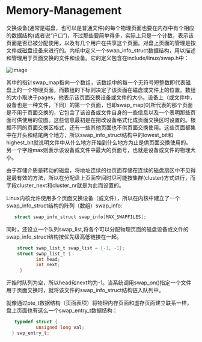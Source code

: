 # Memory-Management

交换设备(通常是磁盘，也可以是普通文件)的每个物理页面也要在内存中有个相应的数据结构(或者说“户口”)，不过那些要简单得多，实际上只是一个计数，表示该页面是否已被分配使用，以及有几个用户在共享这个页面。对盘上页面的管理是按文件或磁盘设备来进行的。内核中定义一个swap_info_struct数据结构，用以描述和管理用于页面交换的文件和设备。它的定义包含在include/linux/swap.h中：

![image](https://github.com/wangdongyu1989/Memory-Management/blob/master/images/%E5%86%85%E5%AD%98%E6%98%A0%E5%B0%8420170410a.jpg)

其中的指针swap_map指向一个数组，该数组中的每一个无符号短整数即代表磁盘上的一个物理页面，而数组的下标则决定了该页面在磁盘或文件上的位置。数组的大小取决于pages，他表示该页面交换设备或文件的大小。设备上（或文件中，设备也是一种文件，下同）的第一个页面，也即swap_map[0]所代表的那个页面是不用于页面交换的，它包含了该设备或文件自身的一些信息以及一个表明那些页面可供使用的位图。这些信息最初是在把改设备格式化成页面交换区时设置的。根据不同的页面交换区格式，还有一些其他页面也不供页面交换使用。这些页面都集中在开头和结尾两个地方，所以swap_info_struct结构中的lowest_bit和highest_bit就说明文件中从什么地方开始到什么地方为止是供页面交换使用的。另一个字段max则表示该设备或文件中最大的页面号，也就是设备或文件的物理大小。

由于存储介质是转动的磁盘，将地址连续的也页面存储在连续的磁盘扇区中不见得是最有效的方法，所以在分配盘上页面空间时尽可能按集群(cluster)方式进行，而字段cluster_next和cluster_nr就是为此而设置的。

Linux内核允许使用多个页面交换设备（或文件），所以在内核中建立了一个swap_info_struct结构的阵列（数组）swap_info:

```c
   struct swap_info_struct swap_info[MAX_SWAPFILES];
``` 

同时，还设立一个队列swap_list,将各个可以分配物理页面的磁盘设备或文件的swap_info_struct结构按优先级高低链接在一起。

```c
    struct swap_list_t swap_list = {-1, -1};
    struct swap_list_t {
           int head;
           int next;
     }
``` 

开始时队列为空，所以head和next均为-1。当系统调用swap_on()指定一个文件用于页面交换时，就将该文件的swap_info_struct结构链入队列中。

就像通过pte_t数据结构（页面表项）将物理内存页面和虚存页面建立联系一样，盘上页面也有这么一个swap_entry_t数据结构：

```c
   typedef struct {
           unsigned long val;
  } swp_entry_t;
```
